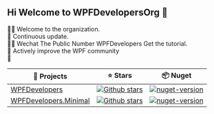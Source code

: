 ## Hi Welcome to WPFDevelopersOrg 👋

🙋‍♀️ Welcome to the organization.<br>
🌈 Continuous update.<br>
👩‍💻 Wechat The Public Number WPFDevelopers Get the tutorial.<br>
🍿 Actively improve the WPF community<br>
🧙 
<br>

|  🎁 Projects   | ⭐ Stars  |📦️ Nuget  |
|  ----  | ----  |----  |
| [WPFDevelopers](https://github.com/yanjinhuagood/WPFDevelopers)  | [![Github stars](https://img.shields.io/github/stars/yanjinhuagood/WPFDevelopers)](https://github.com/yanjinhuagood/WPFDevelopers/stargazers) | <a href="https://www.nuget.org/packages/WPFDevelopers/"><img alt="nuget-version" src="https://img.shields.io/nuget/v/WPFDevelopers?color=%23409EF"/></a> |
| [WPFDevelopers.Minimal](https://github.com/yanjinhuagood/WPFDevelopers.Minimal)   | [![Github stars](https://img.shields.io/github/stars/yanjinhuagood/WPFDevelopers.Minimal)](https://github.com/yanjinhuagood/WPFDevelopers.Minimal/stargazers) | <a href="https://www.nuget.org/packages/WPFDevelopers.Minimal/"><img alt="nuget-version" src="https://img.shields.io/nuget/v/WPFDevelopers.Minimal?color=%23409EF"/></a> |
